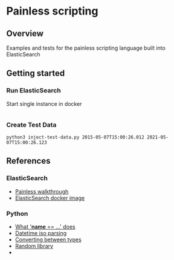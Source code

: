 # Painless scripting

## Overview

Examples and tests for the painless scripting language built into ElasticSearch

## Getting started

### Run ElasticSearch

Start single instance in docker

```

```


### Create Test Data

```
python3 inject-test-data.py 2015-05-07T15:00:26.012 2021-05-07T15:00:26.123
```



## References

### ElasticSearch

* [Painless walkthrough](https://www.elastic.co/guide/en/elasticsearch/painless/7.13/painless-walkthrough.html#painless-walkthrough)
* [ElasticSearch docker image](https://hub.docker.com/_/elasticsearch)


### Python

* [What '__name__ == ...' does](https://stackoverflow.com/questions/419163/what-does-if-name-main-do)
* [Datetime iso parsing](https://docs.python.org/3/library/datetime.html#datetime.datetime.fromisoformat)
* [Converting between types](https://www.digitalocean.com/community/tutorials/how-to-convert-data-types-in-python-3)
* [Random library](https://docs.python.org/3/library/random.html)
* 


